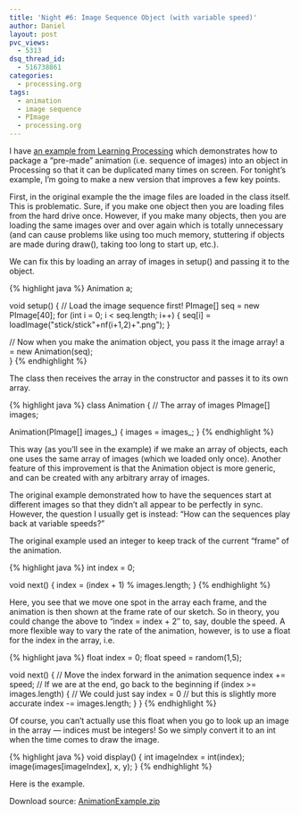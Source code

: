 ```yaml
---
title: 'Night #6: Image Sequence Object (with variable speed)'
author: Daniel
layout: post
pvc_views:
  - 5313
dsq_thread_id:
  - 516738861
categories:
  - processing.org
tags:
  - animation
  - image sequence
  - PImage
  - processing.org
---
```

<p>I have <a href="http://www.learningprocessing.com/exercises/chapter-15/exercise-15-5/">an example from Learning Processing</a> which demonstrates how to package a &#8220;pre-made&#8221; animation (i.e. sequence of images) into an object in Processing so that it can be duplicated many times on screen.   For tonight&#8217;s example, I&#8217;m going to make a new version that improves a few key points.</p>
<p>First, in the original example the the image files are loaded in the class itself.  This is problematic.  Sure, if you make one object then you are loading files from the hard drive once.  However, if you make many objects, then you are loading the same images over and over again which is totally unnecessary (and can cause problems like using too much memory, stuttering if objects are made during draw(), taking too long to start up, etc.).</p>
<p>We can fix this by loading an array of images in setup() and passing it to the object.</p>
{% highlight java %}
Animation a;

void setup() {
  // Load the image sequence first!
  PImage[] seq = new PImage[40];
  for (int i = 0; i < seq.length; i++) {
    seq[i] = loadImage("stick/stick"+nf(i+1,2)+".png"); 
  }

  // Now when you make the animation object, you pass it the image array!
  a = new Animation(seq);  
}
{% endhighlight %}
<p>The class then receives the array in the constructor and passes it to its own array.</p>
{% highlight java %}
class Animation {
  // The array of images
  PImage[] images;
  
  Animation(PImage[] images_) {
    images = images_;
  }
{% endhighlight %}
<p>This way (as you&#8217;ll see in the example) if we make an array of objects, each one uses the same array of images (which we loaded only once). Another feature of this improvement is that the Animation object is more generic, and can be created with any arbitrary array of images.</p>
<p>The original example demonstrated how to have the sequences start at different images so that they didn&#8217;t all appear to be perfectly in sync.  However, the question I usually get is instead: &#8220;How can the sequences play back at variable speeds?&#8221;   </p>
<p>The original example used an integer to keep track of the current &#8220;frame&#8221; of the animation.</p>
{% highlight java %}
int index = 0;

void next() {
  index = (index + 1) % images.length;
}
{% endhighlight %}
<p>Here, you see that we move one spot in the array each frame, and the animation is then shown at the frame rate of our sketch.  So in theory, you could change the above to &#8220;index = index + 2&#8243; to, say, double the speed.   A more flexible way to vary the rate of the animation, however, is to use a float for the index in the array, i.e.</p>
{% highlight java %}
float index = 0;
float speed = random(1,5);

void next() {
  // Move the index forward in the animation sequence
  index += speed;
  // If we are at the end, go back to the beginning
  if (index >= images.length) {
    // We could just say index = 0
    // but this is slightly more accurate
    index -= images.length;
  } 
}
{% endhighlight %}
<p>Of course, you can&#8217;t actually use this float when you go to look up an image in the array &#8212; indices must be integers!  So we simply convert it to an int when the time comes to draw the image.</p>
{% highlight java %}
void display() {
  int imageIndex = int(index);
  image(images[imageIndex], x, y);
}
{% endhighlight %}
<p>Here is the example.</p>
<p><script type="application/processing">
// An array of "Animation" objects
Animation[] animations = new Animation[6];</p>
<p>// The image sequence will be loaded outside of the object
// We don't want multiple instances of an object
// to load images again and again, just to point to an array
// of pre-loaded images</p>
<p>void setup() {
  size(640,360);</p>
<p>  // Load the image sequence
  PImage[] seq = new PImage[40];
  for (int i = 0; i < seq.length; i++) {
    seq[i] = loadImage("http://www.shiffman.net/p5/stick/stick"+nf(i+1,2)+".png"); 
  }</p>
<p>  // Make all the objects
  float y = 0;
  for (int i = 0; i < animations.length; i ++ ) {
    // Each object gets an image array and an x,y location
    animations[i] = new Animation(seq,0,y);
    y += 58;
  }
}</p>
<p>void draw() {</p>
<p>  background(255);</p>
<p>  // Display, cycle, and move all the animation objects
  for (int i = 0; i < animations.length; i ++ ) {
    animations[i].display();
    animations[i].next();
    animations[i].move();
  }
}</p>
<p>// Daniel Shiffman
// Hanukkah 2011
// 8 nights of Processing examples
// http://www.shiffman.net</p>
<p>// The animation object</p>
<p>class Animation {
  float x;  // location for Animation
  float y;  // location for Animation</p>
<p>  // The index into the array is a float!
  // This allows us to vary the speed of the animation
  // It will have to be converted to an int before the actual image is displayed
  float index = 0; </p>
<p>  // Speed, this will control both the animations movement
  // as well as how fast it cycles through the images
  float speed;</p>
<p>  // The array of images
  PImage[] images;</p>
<p>  Animation(PImage[] images_, float x_, float y_) {
    images = images_;
    x = x_;
    y = y_;</p>
<p>    // A random speed
    speed = random(1,5);
    // Starting at the beginning
    index = 0;</p>
<p>  }</p>
<p>  void display() {
    // We must convert the float index to an int first!
    int imageIndex = int(index);
    image(images[imageIndex], x, y);
  }</p>
<p>  void move() {
    // Object only moves horizontally
    x += speed;
    if (x > width) {
      x = -images[0].width;
    }
  }</p>
<p>  void next() {
    // Move the index forward in the animation sequence
    index += speed;
    // If we are at the end, go back to the beginning
    if (index >= images.length) {
      // We could just say index = 0
      // but this is slightly more accurate
      index -= images.length;
    } 
  }
}
</script></p>
<p>Download source: <a href='http://www.shiffman.net/wp/wp-content/uploads/2011/12/AnimationExample.zip'>AnimationExample.zip</a></p>

